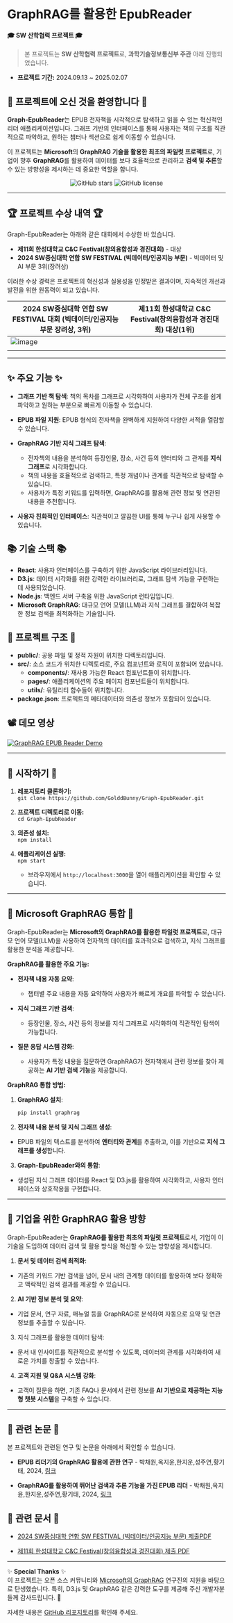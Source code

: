 # GraphRAG를 활용한 EpubReader
<!--![image]()-->

#### 🎓 SW 산학협력 프로젝트 🎓
> 본 프로젝트는 **SW 산학협력 프로젝트**로, **과학기술정보통신부 주관** 아래 진행되었습니다.  
- **프로젝트 기간:** 2024.09.13 ~ 2025.02.07  

## 👋 프로젝트에 오신 것을 환영합니다 👋

**Graph-EpubReader**는 EPUB 전자책을 시각적으로 탐색하고 읽을 수 있는 혁신적인 리더 애플리케이션입니다. 그래프 기반의 인터페이스를 통해 사용자는 책의 구조를 직관적으로 파악하고, 원하는 챕터나 섹션으로 쉽게 이동할 수 있습니다.

이 프로젝트는 **Microsoft**의 **GraphRAG 기술을 활용한 최초의 파일럿 프로젝트**로, 기업이 향후 **GraphRAG**를 활용하여 데이터를 보다 효율적으로 관리하고 **검색 및 추론**할 수 있는 방향성을 제시하는 데 중요한 역할을 합니다.


<p align="center">
    <img src="https://img.shields.io/github/stars/GolddBunny/Graph-EpubReader" alt="GitHub stars">
    <img src="https://img.shields.io/github/license/GolddBunny/Graph-EpubReader" alt="GitHub license">
</p>

---

## 🏆 프로젝트 수상 내역 🏆

Graph-EpubReader는 아래와 같은 대회에서 수상한 바 있습니다.


- **제11회 한성대학교 C&C Festival(창의융합성과 경진대회)** - 대상
- **2024 SW중심대학 연합 SW FESTIVAL (빅데이터/인공지능 부문)** - 빅데이터 및 AI 부문 3위(장려상)


이러한 수상 경력은 프로젝트의 혁신성과 실용성을 인정받은 결과이며, 지속적인 개선과 발전을 위한 원동력이 되고 있습니다.


| 2024 SW중심대학 연합 SW FESTIVAL 대회 (빅데이터/인공지능 부문 장려상, 3위)  | 제11회 한성대학교 C&C Festival(창의융합성과 경진대회) 대상(1위) |
|---|---|
| ![image](https://github.com/user-attachments/assets/05fc0b1a-2bdc-42ad-85bb-fb8f32fc7379)
  |   |


---

## ✨ 주요 기능 ✨

- **그래프 기반 책 탐색**: 책의 목차를 그래프로 시각화하여 사용자가 전체 구조를 쉽게 파악하고 원하는 부분으로 빠르게 이동할 수 있습니다.

- **EPUB 파일 지원**: EPUB 형식의 전자책을 완벽하게 지원하여 다양한 서적을 열람할 수 있습니다.

- **GraphRAG 기반 지식 그래프 탐색**: 
  - 전자책의 내용을 분석하여 등장인물, 장소, 사건 등의 엔터티와 그 관계를 **지식 그래프**로 시각화합니다.
  - 책의 내용을 효율적으로 검색하고, 특정 개념이나 관계를 직관적으로 탐색할 수 있습니다.
  - 사용자가 특정 키워드를 입력하면, GraphRAG를 활용해 관련 정보 및 연관된 내용을 추천합니다.

- **사용자 친화적인 인터페이스**: 직관적이고 깔끔한 UI를 통해 누구나 쉽게 사용할 수 있습니다.


## 📚 기술 스택 📚

- **React**: 사용자 인터페이스를 구축하기 위한 JavaScript 라이브러리입니다.
- **D3.js**: 데이터 시각화를 위한 강력한 라이브러리로, 그래프 탐색 기능을 구현하는 데 사용되었습니다.
- **Node.js**: 백엔드 서버 구축을 위한 JavaScript 런타임입니다.
- **Microsoft GraphRAG**: 대규모 언어 모델(LLM)과 지식 그래프를 결합하여 복잡한 정보 검색을 최적화하는 기술입니다.


## 📂 프로젝트 구조 📂

- **public/**: 공용 파일 및 정적 자원이 위치한 디렉토리입니다.
- **src/**: 소스 코드가 위치한 디렉토리로, 주요 컴포넌트와 로직이 포함되어 있습니다.
  - **components/**: 재사용 가능한 React 컴포넌트들이 위치합니다.
  - **pages/**: 애플리케이션의 주요 페이지 컴포넌트들이 위치합니다.
  - **utils/**: 유틸리티 함수들이 위치합니다.
- **package.json**: 프로젝트의 메타데이터와 의존성 정보가 포함되어 있습니다.


## 📽️ 데모 영상

[![GraphRAG EPUB Reader Demo](https://github.com/user-attachments/assets/0ba36c65-c204-41c0-846e-bad8313f33ab)](https://youtu.be/RPfeBtiNFm4)

---

## 🚀 시작하기 🚀

1. **레포지토리 클론하기:**  
   `git clone https://github.com/GolddBunny/Graph-EpubReader.git`

2. **프로젝트 디렉토리로 이동:**  
   `cd Graph-EpubReader`

3. **의존성 설치:**  
   `npm install`

4. **애플리케이션 실행:**  
   `npm start`
   - 브라우저에서 `http://localhost:3000`을 열어 애플리케이션을 확인할 수 있습니다.

---

## 🔗 Microsoft GraphRAG 통합 🔗

Graph-EpubReader는 **Microsoft의 GraphRAG를 활용한 파일럿 프로젝트**로, 대규모 언어 모델(LLM)을 사용하여 전자책의 데이터를 효과적으로 검색하고, 지식 그래프를 활용한 분석을 제공합니다.

**GraphRAG를 활용한 주요 기능:**

- **전자책 내용 자동 요약**:

  - 챕터별 주요 내용을 자동 요약하여 사용자가 빠르게 개요를 파악할 수 있습니다.

- **지식 그래프 기반 검색**:

  - 등장인물, 장소, 사건 등의 정보를 지식 그래프로 시각화하여 직관적인 탐색이 가능합니다.

- **질문 응답 시스템 강화**:

  - 사용자가 특정 내용을 질문하면 GraphRAG가 전자책에서 관련 정보를 찾아 제공하는 **AI 기반 검색 기능**을 제공합니다.

**GraphRAG 통합 방법:**

1. **GraphRAG 설치**:

   ```bash
   pip install graphrag
   ```

2. **전자책 내용 분석 및 지식 그래프 생성**:
- EPUB 파일의 텍스트를 분석하여 **엔터티와 관계**를 추출하고, 이를 기반으로 **지식 그래프를 생성**합니다.

3. **Graph-EpubReader와의 통합**:
- 생성된 지식 그래프 데이터를 React 및 D3.js를 활용하여 시각화하고, 사용자 인터페이스와 상호작용을 구현합니다.

---

## 📌 기업을 위한 GraphRAG 활용 방향
Graph-EpubReader는 **GraphRAG를 활용한 최초의 파일럿 프로젝트**로서, 기업이 이 기술을 도입하여 데이터 검색 및 활용 방식을 혁신할 수 있는 방향성을 제시합니다.

1. **문서 및 데이터 검색 최적화**:

- 기존의 키워드 기반 검색을 넘어, 문서 내의 관계형 데이터를 활용하여 보다 정확하고 맥락적인 검색 결과를 제공할 수 있습니다.

2. **AI 기반 정보 분석 및 요약**:

- 기업 문서, 연구 자료, 매뉴얼 등을 GraphRAG로 분석하여 자동으로 요약 및 연관 정보를 추출할 수 있습니다.

3. 지식 그래프를 활용한 데이터 탐색:

- 문서 내 인사이트를 직관적으로 분석할 수 있도록, 데이터의 관계를 시각화하여 새로운 가치를 창출할 수 있습니다.

4. **고객 지원 및 Q&A 시스템 강화**:

- 고객이 질문을 하면, 기존 FAQ나 문서에서 관련 정보를 **AI 기반으로 제공하는 지능형 챗봇 시스템**을 구축할 수 있습니다.

---

## 📄 관련 논문 📄

본 프로젝트와 관련된 연구 및 논문을 아래에서 확인할 수 있습니다.

- **EPUB 리더기의 GraphRAG 활용에 관한 연구** - 박채원,옥지윤,한지운,성주연,황기태, 2024, [링크](https://github.com/user-attachments/files/17943916/EPUB.GraphRAG.pdf)

- **GraphRAG를 활용하여 뛰어난 검색과 추론 기능을 가진 EPUB 리더** - 박채원,옥지윤,한지운,성주연,황기태, 2024, [링크](https://github.com/user-attachments/files/18278657/GraphRAG.EPUB.pdf)


## 📄 관련 문서 📄

- [2024 SW중심대학 연합 SW FESTIVAL (빅데이터/인공지능 부문) 제출PDF](https://github.com/user-attachments/files/18728207/2024.SW._.pdf)
  
- [제11회 한성대학교 C&C Festival(창의융합성과 경진대회) 제출 PDF](https://github.com/user-attachments/files/18728106/_GraphRAG.EPUB.pdf)

---

✨ **Special Thanks** ✨  
이 프로젝트는 오픈 소스 커뮤니티와 [Microsoft의 GraphRAG](https://github.com/microsoft/graphrag) 연구진의 지원을 바탕으로 탄생했습니다. 
특히, D3.js 및 GraphRAG 같은 강력한 도구를 제공해 주신 개발자분들께 감사드립니다. 🚀  

자세한 내용은 [GitHub 리포지토리](https://github.com/GolddBunny/Graph-EpubReader)를 확인해 주세요.
